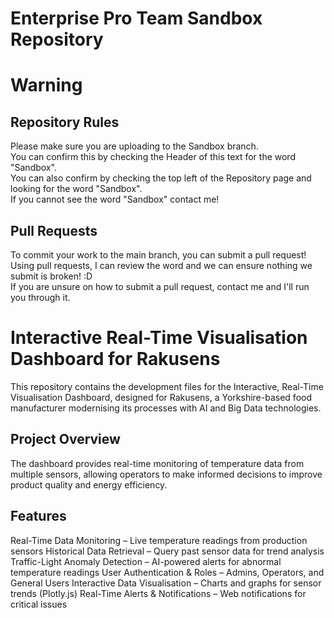 # Enterprise Pro Team Sandbox Repository

# Warning
## Repository Rules
Please make sure you are uploading to the Sandbox branch.<br>
You can confirm this by checking the Header of this text for the word "Sandbox".<br>
You can also confirm by checking the top left of the Repository page and looking for the word "Sandbox".<br>
If you cannot see the word "Sandbox" contact me!
## Pull Requests
To commit your work to the main branch, you can submit a pull request!<br>
Using pull requests, I can review the word and we can ensure nothing we submit is broken! :D<br>
If you are unsure on how to submit a pull request, contact me and I'll run you through it.

# Interactive Real-Time Visualisation Dashboard for Rakusens

This repository contains the development files for the Interactive, Real-Time Visualisation Dashboard, designed for Rakusens, a Yorkshire-based food manufacturer modernising its processes with AI and Big Data technologies.

## Project Overview
The dashboard provides real-time monitoring of temperature data from multiple sensors, allowing operators to make informed decisions to improve product quality and energy efficiency.

## Features
Real-Time Data Monitoring – Live temperature readings from production sensors
Historical Data Retrieval – Query past sensor data for trend analysis
Traffic-Light Anomaly Detection – AI-powered alerts for abnormal temperature readings
User Authentication & Roles – Admins, Operators, and General Users
Interactive Data Visualisation – Charts and graphs for sensor trends (Plotly.js)
Real-Time Alerts & Notifications – Web notifications for critical issues
